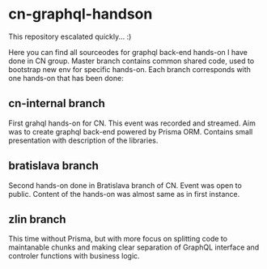 # cn-graphql-handson

This repository escalated quickly... :)

Here you can find all sourceodes for graphql back-end hands-on I have done in CN group. Master branch contains common shared code, used to bootstrap new env for specific hands-on. Each branch corresponds with one hands-on that has been done:

## cn-internal branch

First grahql hands-on for CN. This event was recorded and streamed. Aim was to create graphql back-end powered by Prisma ORM. Contains small presentation with description of the libraries.

## bratislava branch

Second hands-on done in Bratislava branch of CN. Event was open to public. Content of the hands-on was almost same as in first instance.

## zlin branch

This time without Prisma, but with more focus on splitting code to maintanable chunks and making clear separation of GraphQL interface and controler functions with business logic.
